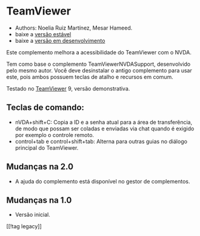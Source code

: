 # TeamViewer #

*	Authors: Noelia Ruiz Martínez, Mesar Hameed.
*	baixe a [versão estável][1]
*	baixe a [versão em desenvolvimento][2]

Este complemento melhora a acessibilidade do TeamViewer com o NVDA.

Tem como base o complemento TeamViewerNVDASupport, desenvolvido pelo mesmo
autor. Você deve desinstalar o antigo complemento para usar este, pois ambos
possuem teclas de atalho e recursos em comum.

Testado no [TeamViewer][3] 9, versão demonstrativa.

## Teclas de comando: ##

*	nVDA+shift+C: Copia a ID e a senha atual para a área de transferência, de
  modo que possam ser coladas e enviadas via chat quando é exigido por
  exemplo o controle remoto.
*	control+tab e control+shift+tab: Alterna para outras guias no diálogo
  principal do TeamViewer.

## Mudanças na 2.0 ##
*	 A ajuda do complemento está disponível no gestor de complementos.

## Mudanças na 1.0 ##
*	 Versão inicial.

[[!tag legacy]]

[1]: https://www.nvaccess.org/addonStore/legacy?file=tv

[2]: https://www.nvaccess.org/addonStore/legacy?file=tv-dev

[3]: https://www.teamviewer.com
